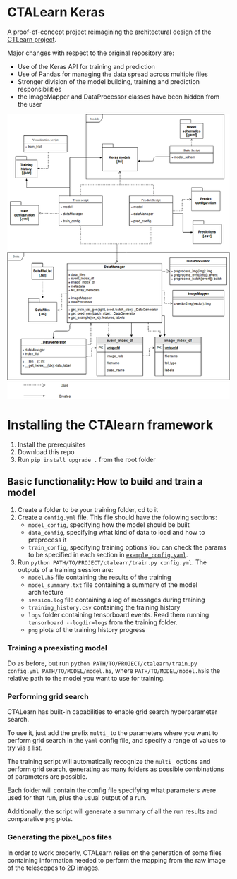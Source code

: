 # CTALearn Keras
A proof-of-concept project reimagining the architectural design of the [CTLearn project](https://github.com/ctlearn-project/ctlearn).

Major changes with respect to the original repository are:

* Use of the Keras API for training and prediction
* Use of Pandas for managing the data spread across multiple files
* Stronger division of the model building, training and prediction responsibilities
* the ImageMapper and DataProcessor classes have been hidden from the user

![UML diagram](CTALearn.png)

# Installing the CTAlearn framework

1. Install the prerequisites
2. Download this repo
3. Run `pip install upgrade .` from the root folder

## Basic functionality: How to build and train a model

1. Create a folder to be your training folder, cd to it
2. Create a `config.yml` file. This file should have the following sections:
      * `model_config`, specifying how the model should be built
      * `data_config`, specifying what kind of data to load and how to preprocess it
      * `train_config`, specifying training options
   You can check the params to be specified in each section in [`example_config.yaml`](configuration_examples/example_config.yaml).
3. Run `python PATH/TO/PROJECT/ctalearn/train.py config.yml`. The outputs of a training session are:
      * `model.h5` file containing the results of the training
      * `model_summary.txt` file containing a summary of the model architecture
      * `session.log` file containing a log of messages during training
      * `training_history.csv` containing the training history
      * `logs` folder containing tensorboard events. Read them running `tensorboard --logdir=logs` from the training folder.
      * `png` plots of the training history progress

### Training a preexisting model

Do as before, but run `python PATH/TO/PROJECT/ctalearn/train.py config.yml PATH/TO/MODEL/model.h5`, 
where `PATH/TO/MODEL/model.h5`is the relative path to the model you want to use for training.

### Performing grid search

CTALearn has built-in capabilities to enable grid search hyperparameter search.

To use it, just add the prefix `multi_` to the parameters where you want to perform grid search 
in the `yaml` config file, and specify a range of values to try via a list.

The training script will automatically recognize the `multi_` options and perform grid search, 
generating as many folders as possible combinations of parameters are possible.

Each folder will contain the config file specifying what parameters were used for that run, 
plus the usual output of a run.

Additionally, the script will generate a summary of all the run results and comparative `png` plots.

### Generating the pixel_pos files
In order to work properly, CTALearn relies on the generation of some files containing
information needed to perform the mapping from the raw image of the telescopes to 2D images.